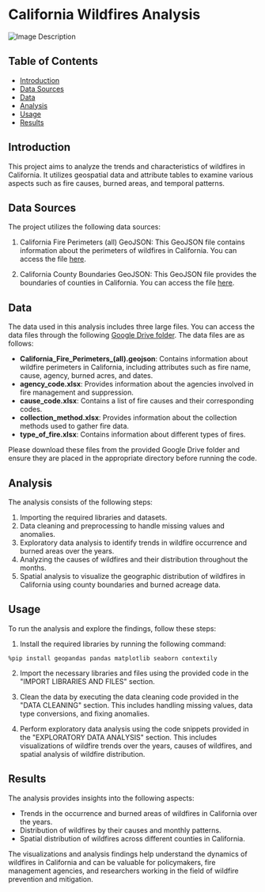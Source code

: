 # California Wildfires Analysis

![Image Description](https://static.scientificamerican.com/sciam/cache/file/0C8BD25C-3814-473A-A6EEE732A3726872_source.jpg)

## Table of Contents
- [Introduction](#introduction)
- [Data Sources](#data-sources)
- [Data](#data)
- [Analysis](#analysis)
- [Usage](#usage)
- [Results](#results)

## Introduction

This project aims to analyze the trends and characteristics of wildfires in California. It utilizes geospatial data and attribute tables to examine various aspects such as fire causes, burned areas, and temporal patterns.

## Data Sources

The project utilizes the following data sources:

1. California Fire Perimeters (all) GeoJSON: This GeoJSON file contains information about the perimeters of wildfires in California. You can access the file [here](https://gis.data.ca.gov/datasets/CALFIRE-Forestry::california-fire-perimeters-all-1/explore?location=37.363062%2C-118.992700%2C6.72&showTable=true).

2. California County Boundaries GeoJSON: This GeoJSON file provides the boundaries of counties in California. You can access the file [here](https://gis.data.ca.gov/datasets/8713ced9b78a4abb97dc130a691a8695_0/explore?location=37.083634%2C-119.002032%2C6.70&showTable=true).

## Data

The data used in this analysis includes three large files. You can access the data files through the following [Google Drive folder](https://drive.google.com/drive/folders/1Yk_NssjayTfKWJwFgg93CAkYmhfb714G?usp=sharing). The data files are as follows:

- **California_Fire_Perimeters_(all).geojson**: Contains information about wildfire perimeters in California, including attributes such as fire name, cause, agency, burned acres, and dates.
- **agency_code.xlsx**: Provides information about the agencies involved in fire management and suppression.
- **cause_code.xlsx**: Contains a list of fire causes and their corresponding codes.
- **collection_method.xlsx**: Provides information about the collection methods used to gather fire data.
- **type_of_fire.xlsx**: Contains information about different types of fires.

Please download these files from the provided Google Drive folder and ensure they are placed in the appropriate directory before running the code.

## Analysis

The analysis consists of the following steps:

1. Importing the required libraries and datasets.
2. Data cleaning and preprocessing to handle missing values and anomalies.
3. Exploratory data analysis to identify trends in wildfire occurrence and burned areas over the years.
4. Analyzing the causes of wildfires and their distribution throughout the months.
5. Spatial analysis to visualize the geographic distribution of wildfires in California using county boundaries and burned acreage data.

## Usage

To run the analysis and explore the findings, follow these steps:

1. Install the required libraries by running the following command:
```
%pip install geopandas pandas matplotlib seaborn contextily
```

2. Import the necessary libraries and files using the provided code in the "IMPORT LIBRARIES AND FILES" section.

3. Clean the data by executing the data cleaning code provided in the "DATA CLEANING" section. This includes handling missing values, data type conversions, and fixing anomalies.

4. Perform exploratory data analysis using the code snippets provided in the "EXPLORATORY DATA ANALYSIS" section. This includes visualizations of wildfire trends over the years, causes of wildfires, and spatial analysis of wildfire distribution.

## Results

The analysis provides insights into the following aspects:


- Trends in the occurrence and burned areas of wildfires in California over the years.
- Distribution of wildfires by their causes and monthly patterns.
- Spatial distribution of wildfires across different counties in California.

The visualizations and analysis findings help understand the dynamics of wildfires in California and can be valuable for policymakers, fire management agencies, and researchers working in the field of wildfire prevention and mitigation.

